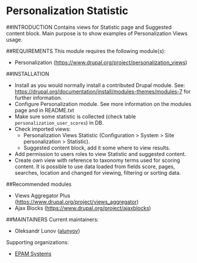 # Personalization Statistic

##INTRODUCTION
Contains views for Statistic page and Suggested content block. Main purpose is
to show examples of Personalization Views usage.


##REQUIREMENTS
This module requires the following module(s):
* Personalization (https://www.drupal.org/project/personalization_views)

##INSTALLATION
* Install as you would normally install a contributed Drupal module. See: 
https://drupal.org/documentation/install/modules-themes/modules-7 for further
information.
* Configure Personalization module. See more information on the modules page
and in README.txt
* Make sure some statistic is collected (check table 
`personalization_user_scores`) in DB.
* Check imported views: 
  * Personalization Views Statistic (Configuration > System > Site
  personalization > Statistic).
  * Suggested content block, add it some where to view results.
* Add permission to users roles to view Statistic and suggested content.
* Create own view with reference to taxonomy terms used for scoring content. It
is possible to use data loaded from fields score, pages, searches, location and
changed for viewing, filtering or sorting data.

##Recommended modules
* Views Aggregator Plus (https://www.drupal.org/project/views_aggregator)
* Ajax Blocks (https://www.drupal.org/project/ajaxblocks)

##MAINTAINERS
Current maintainers:
* Oleksandr Lunov ([alunyov](https://www.drupal.org/user/103985))

Supporting organizations: 
* [EPAM Systems](https://www.drupal.org/epam-systems) 
